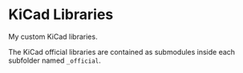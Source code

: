 KiCad Libraries
===============

My custom KiCad libraries.

The KiCad official libraries are contained as submodules
inside each subfolder named `_official`.

